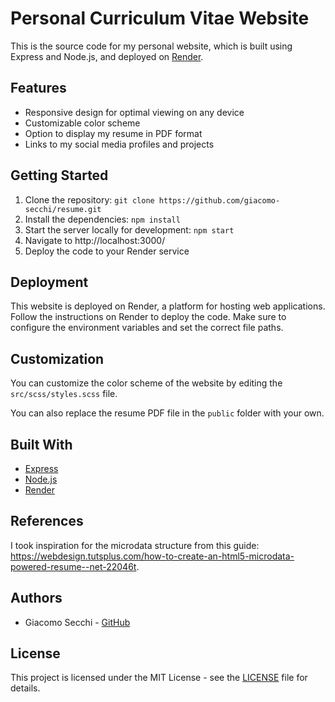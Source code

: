 # Personal Curriculum Vitae Website
This is the source code for my personal website, which is built using Express and Node.js, and deployed on [Render](https://render.com/).

## Features

- Responsive design for optimal viewing on any device
- Customizable color scheme
- Option to display my resume in PDF format
- Links to my social media profiles and projects

## Getting Started

1. Clone the repository: `git clone https://github.com/giacomo-secchi/resume.git`
2. Install the dependencies: `npm install`
3. Start the server locally for development: `npm start`
4. Navigate to http://localhost:3000/
5. Deploy the code to your Render service

## Deployment

This website is deployed on Render, a platform for hosting web applications. Follow the instructions on Render to deploy the code. Make sure to configure the environment variables and set the correct file paths.

## Customization

You can customize the color scheme of the website by editing the `src/scss/styles.scss` file.

You can also replace the resume PDF file in the `public` folder with your own.

## Built With

- [Express](https://expressjs.com/)
- [Node.js](https://nodejs.org/)
- [Render](https://render.com/)

## References

I took inspiration for the microdata structure from this guide: https://webdesign.tutsplus.com/how-to-create-an-html5-microdata-powered-resume--net-22046t.

## Authors

- Giacomo Secchi - [GitHub](https://github.com/giacomo-secchi)

## License

This project is licensed under the MIT License - see the [LICENSE](LICENSE) file for details.
